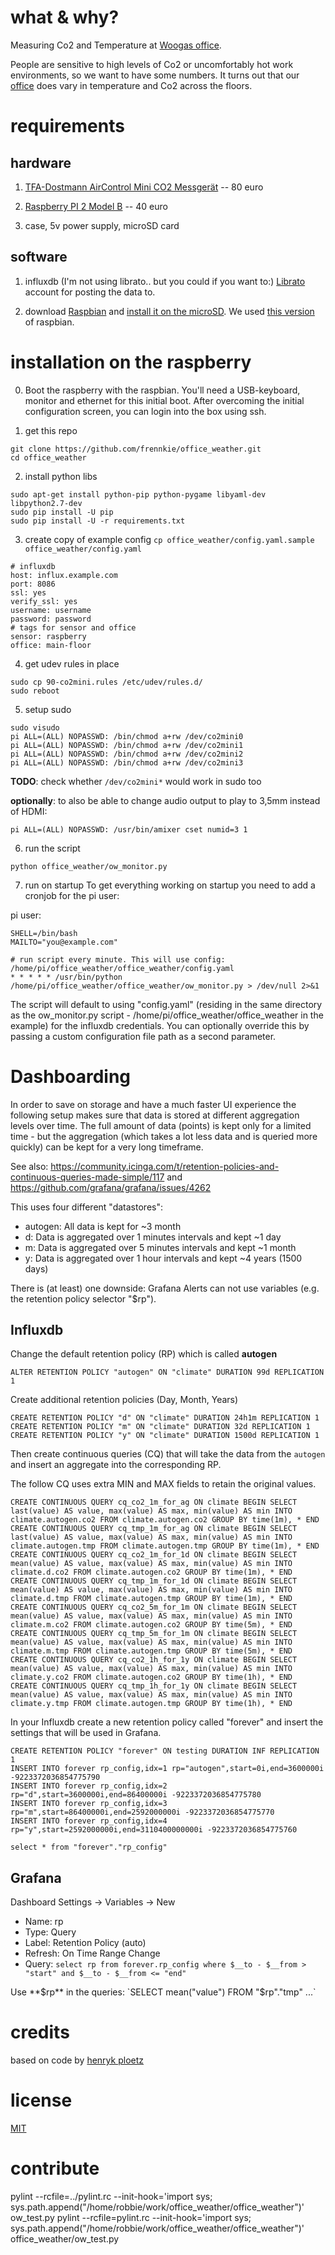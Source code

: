 # what & why?

Measuring Co2 and Temperature at [Woogas office](http://www.wooga.com/jobs/office-tour/).

People are sensitive to high levels of Co2 or uncomfortably hot work environments, so we want to
have some numbers. It turns out that our [office](https://metrics.librato.com/share/dashboards/l7pd2aia) does
vary in temperature and Co2 across the floors.

# requirements

## hardware

1) [TFA-Dostmann AirControl Mini CO2 Messgerät](http://www.amazon.de/dp/B00TH3OW4Q) -- 80 euro

2) [Raspberry PI 2 Model B](http://www.amazon.de/dp/B00T2U7R7I) -- 40 euro

3) case, 5v power supply, microSD card

## software


1) influxdb (I'm not using librato.. but you could if you want to:) [Librato](https://www.librato.com) account for posting the data to.

2) download [Raspbian](https://www.raspberrypi.org/downloads/) and [install it on the microSD](https://www.raspberrypi.org/documentation/installation/installing-images/README.md). We used [this version](https://github.com/wooga/office_weather/blob/0da94b4255494ecbcf993ec592988503c6c72629/.gitignore#L2) of raspbian.

# installation on the raspberry

0) Boot the raspberry with the raspbian. You'll need a USB-keyboard, monitor and ethernet for this initial boot. After overcoming the initial configuration screen, you can login into the box using ssh.

1) get this repo
```
git clone https://github.com/frennkie/office_weather.git
cd office_weather
```

2) install python libs
```
sudo apt-get install python-pip python-pygame libyaml-dev libpython2.7-dev
sudo pip install -U pip
sudo pip install -U -r requirements.txt
```

3) create copy of example config  `cp office_weather/config.yaml.sample office_weather/config.yaml`
```
# influxdb
host: influx.example.com
port: 8086
ssl: yes
verify_ssl: yes
username: username
password: password
# tags for sensor and office
sensor: raspberry
office: main-floor
```

4) get udev rules in place
```
sudo cp 90-co2mini.rules /etc/udev/rules.d/
sudo reboot
```

5) setup sudo
```
sudo visudo
pi ALL=(ALL) NOPASSWD: /bin/chmod a+rw /dev/co2mini0
pi ALL=(ALL) NOPASSWD: /bin/chmod a+rw /dev/co2mini1
pi ALL=(ALL) NOPASSWD: /bin/chmod a+rw /dev/co2mini2
pi ALL=(ALL) NOPASSWD: /bin/chmod a+rw /dev/co2mini3
```

**TODO**: check whether `/dev/co2mini*` would work in sudo too


**optionally**: to also be able to change audio output to play to 3,5mm instead of HDMI:
```
pi ALL=(ALL) NOPASSWD: /usr/bin/amixer cset numid=3 1
```

6) run the script
```
python office_weather/ow_monitor.py
```

7) run on startup
To get everything working on startup you need to add a cronjob for the pi user:

pi user:
```
SHELL=/bin/bash
MAILTO="you@example.com"

# run script every minute. This will use config: /home/pi/office_weather/office_weather/config.yaml
* * * * * /usr/bin/python /home/pi/office_weather/office_weather/ow_monitor.py > /dev/null 2>&1
```

The script will default to using "config.yaml" (residing in the same directory as the
ow_monitor.py script - /home/pi/office_weather/office_weather in the example) for the influxdb credentials.
You can optionally override this by passing a custom configuration file path as a second parameter.


# Dashboarding

In order to save on storage and have a much faster UI experience the following setup makes sure that data is stored at different 
aggregation levels over time. The full amount of data (points) is kept only for a limited time - but the aggregation (which takes
a lot less data and is queried more quickly) can be kept for a very long timeframe.

See also: https://community.icinga.com/t/retention-policies-and-continuous-queries-made-simple/117 and https://github.com/grafana/grafana/issues/4262

This uses four different "datastores":

* autogen: All data is kept for ~3 month
* d: Data is aggregated over 1 minutes intervals and kept ~1 day
* m: Data is aggregated over 5 minutes intervals and kept ~1 month
* y: Data is aggregated over 1 hour intervals and kept ~4 years (1500 days)

There is (at least) one downside: Grafana Alerts can not use variables (e.g. the retention policy selector "$rp").

## Influxdb


Change the default retention policy (RP) which is called **autogen**

```
ALTER RETENTION POLICY "autogen" ON "climate" DURATION 99d REPLICATION 1
```

Create additional retention policies (Day, Month, Years)

```
CREATE RETENTION POLICY "d" ON "climate" DURATION 24h1m REPLICATION 1
CREATE RETENTION POLICY "m" ON "climate" DURATION 32d REPLICATION 1
CREATE RETENTION POLICY "y" ON "climate" DURATION 1500d REPLICATION 1
```

Then create continuous queries (CQ) that will take the data from the `autogen` and insert an aggregate into the corresponding RP.

The follow CQ uses extra MIN and MAX fields to retain the original values.

```
CREATE CONTINUOUS QUERY cq_co2_1m_for_ag ON climate BEGIN SELECT last(value) AS value, max(value) AS max, min(value) AS min INTO climate.autogen.co2 FROM climate.autogen.co2 GROUP BY time(1m), * END
CREATE CONTINUOUS QUERY cq_tmp_1m_for_ag ON climate BEGIN SELECT last(value) AS value, max(value) AS max, min(value) AS min INTO climate.autogen.tmp FROM climate.autogen.tmp GROUP BY time(1m), * END
CREATE CONTINUOUS QUERY cq_co2_1m_for_1d ON climate BEGIN SELECT mean(value) AS value, max(value) AS max, min(value) AS min INTO climate.d.co2 FROM climate.autogen.co2 GROUP BY time(1m), * END
CREATE CONTINUOUS QUERY cq_tmp_1m_for_1d ON climate BEGIN SELECT mean(value) AS value, max(value) AS max, min(value) AS min INTO climate.d.tmp FROM climate.autogen.tmp GROUP BY time(1m), * END
CREATE CONTINUOUS QUERY cq_co2_5m_for_1m ON climate BEGIN SELECT mean(value) AS value, max(value) AS max, min(value) AS min INTO climate.m.co2 FROM climate.autogen.co2 GROUP BY time(5m), * END
CREATE CONTINUOUS QUERY cq_tmp_5m_for_1m ON climate BEGIN SELECT mean(value) AS value, max(value) AS max, min(value) AS min INTO climate.m.tmp FROM climate.autogen.tmp GROUP BY time(5m), * END
CREATE CONTINUOUS QUERY cq_co2_1h_for_1y ON climate BEGIN SELECT mean(value) AS value, max(value) AS max, min(value) AS min INTO climate.y.co2 FROM climate.autogen.co2 GROUP BY time(1h), * END
CREATE CONTINUOUS QUERY cq_tmp_1h_for_1y ON climate BEGIN SELECT mean(value) AS value, max(value) AS max, min(value) AS min INTO climate.y.tmp FROM climate.autogen.tmp GROUP BY time(1h), * END
```

In your Influxdb create a new retention policy called "forever" and insert the settings that will be used in Grafana.

```
CREATE RETENTION POLICY "forever" ON testing DURATION INF REPLICATION 1
INSERT INTO forever rp_config,idx=1 rp="autogen",start=0i,end=3600000i -9223372036854775790
INSERT INTO forever rp_config,idx=2 rp="d",start=3600000i,end=86400000i -9223372036854775780
INSERT INTO forever rp_config,idx=3 rp="m",start=86400000i,end=2592000000i -9223372036854775770
INSERT INTO forever rp_config,idx=4 rp="y",start=2592000000i,end=3110400000000i -9223372036854775760

select * from "forever"."rp_config"
```


## Grafana

Dashboard Settings -> Variables -> New

* Name: rp
* Type: Query
* Label: Retention Policy (auto)
* Refresh: On Time Range Change
* Query: `select rp from forever.rp_config where $__to - $__from > "start" and $__to - $__from <= "end"` 

Use **$rp** in the queries: `SELECT mean("value") FROM "$rp"."tmp" ...`


# credits

based on code by [henryk ploetz](https://hackaday.io/project/5301-reverse-engineering-a-low-cost-usb-co-monitor/log/17909-all-your-base-are-belong-to-us)

# license

[MIT](http://opensource.org/licenses/MIT)

# contribute
pylint --rcfile=../pylint.rc --init-hook='import sys; sys.path.append("/home/robbie/work/office_weather/office_weather")' ow_test.py
pylint --rcfile=pylint.rc --init-hook='import sys; sys.path.append("/home/robbie/work/office_weather/office_weather")' office_weather/ow_test.py
